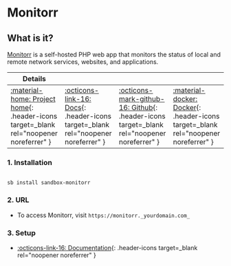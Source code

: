 # Monitorr

## What is it?

[Monitorr](https://github.com/Monitorr/Monitorr) is a self-hosted PHP web app that monitors the status of local and remote network services, websites, and applications.

| Details     |             |             |             |
|-------------|-------------|-------------|-------------|
| [:material-home: Project home](https://github.com/Monitorr/Monitorr){: .header-icons target=_blank rel="noopener noreferrer" } | [:octicons-link-16: Docs](https://github.com/Monitorr/Monitorr/wiki){: .header-icons target=_blank rel="noopener noreferrer" } | [:octicons-mark-github-16: Github](https://www.github.com/Monitorr/Monitorr){: .header-icons target=_blank rel="noopener noreferrer" } | [:material-docker: Docker](https://hub.docker.com/r/monitorr/monitorr){: .header-icons target=_blank rel="noopener noreferrer" }|

### 1. Installation

``` shell

sb install sandbox-monitorr

```

### 2. URL

- To access Monitorr, visit `https://monitorr._yourdomain.com_`

### 3. Setup

- [:octicons-link-16: Documentation](https://github.com/Monitorr/Monitorr/wiki){: .header-icons target=_blank rel="noopener noreferrer" }
